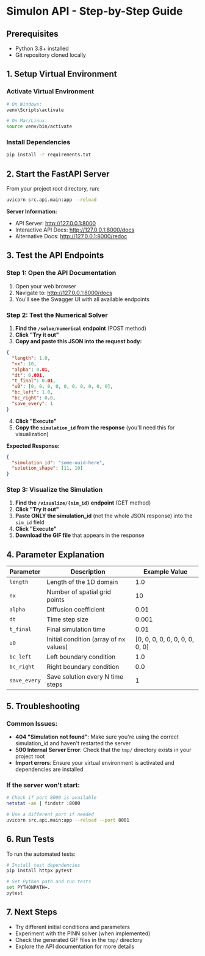 # Simulon API - Step-by-Step Guide

## Prerequisites
- Python 3.8+ installed
- Git repository cloned locally

## 1. Setup Virtual Environment

### Activate Virtual Environment
```bash
# On Windows:
venv\Scripts\activate

# On Mac/Linux:
source venv/bin/activate
```

### Install Dependencies
```bash
pip install -r requirements.txt
```

## 2. Start the FastAPI Server

From your project root directory, run:
```bash
uvicorn src.api.main:app --reload
```

**Server Information:**
- API Server: http://127.0.0.1:8000
- Interactive API Docs: http://127.0.0.1:8000/docs
- Alternative Docs: http://127.0.0.1:8000/redoc

## 3. Test the API Endpoints

### Step 1: Open the API Documentation
1. Open your web browser
2. Navigate to: http://127.0.0.1:8000/docs
3. You'll see the Swagger UI with all available endpoints

### Step 2: Test the Numerical Solver
1. **Find the `/solve/numerical` endpoint** (POST method)
2. **Click "Try it out"**
3. **Copy and paste this JSON into the request body:**
```json
{
  "length": 1.0,
  "nx": 10,
  "alpha": 0.01,
  "dt": 0.001,
  "t_final": 0.01,
  "u0": [0, 0, 0, 0, 0, 0, 0, 0, 0, 0],
  "bc_left": 1.0,
  "bc_right": 0.0,
  "save_every": 1
}
```

4. **Click "Execute"**
5. **Copy the `simulation_id` from the response** (you'll need this for visualization)

**Expected Response:**
```json
{
  "simulation_id": "some-uuid-here",
  "solution_shape": [11, 10]
}
```

### Step 3: Visualize the Simulation
1. **Find the `/visualize/{sim_id}` endpoint** (GET method)
2. **Click "Try it out"**
3. **Paste ONLY the simulation_id** (not the whole JSON response) into the `sim_id` field
4. **Click "Execute"**
5. **Download the GIF file** that appears in the response

## 4. Parameter Explanation

| Parameter | Description | Example Value |
|-----------|-------------|---------------|
| `length` | Length of the 1D domain | 1.0 |
| `nx` | Number of spatial grid points | 10 |
| `alpha` | Diffusion coefficient | 0.01 |
| `dt` | Time step size | 0.001 |
| `t_final` | Final simulation time | 0.01 |
| `u0` | Initial condition (array of nx values) | [0, 0, 0, 0, 0, 0, 0, 0, 0, 0] |
| `bc_left` | Left boundary condition | 1.0 |
| `bc_right` | Right boundary condition | 0.0 |
| `save_every` | Save solution every N time steps | 1 |

## 5. Troubleshooting

### Common Issues:
- **404 "Simulation not found"**: Make sure you're using the correct simulation_id and haven't restarted the server
- **500 Internal Server Error**: Check that the `tmp/` directory exists in your project root
- **Import errors**: Ensure your virtual environment is activated and dependencies are installed

### If the server won't start:
```bash
# Check if port 8000 is available
netstat -an | findstr :8000

# Use a different port if needed
uvicorn src.api.main:app --reload --port 8001
```

## 6. Run Tests

To run the automated tests:
```bash
# Install test dependencies
pip install httpx pytest

# Set Python path and run tests
set PYTHONPATH=.
pytest
```

## 7. Next Steps

- Try different initial conditions and parameters
- Experiment with the PINN solver (when implemented)
- Check the generated GIF files in the `tmp/` directory
- Explore the API documentation for more details 